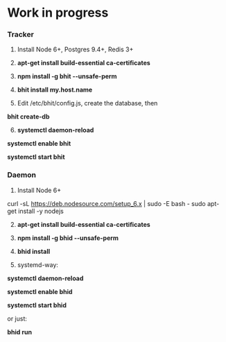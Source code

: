 # Work in progress

### Tracker

1. Install Node 6+, Postgres 9.4+, Redis 3+

2. **apt-get install build-essential ca-certificates**

3. **npm install -g bhit --unsafe-perm**

4. **bhit install my.host.name**

5. Edit /etc/bhit/config.js, create the database, then

  **bhit create-db**

6. **systemctl daemon-reload**

  **systemctl enable bhit**

  **systemctl start bhit**

### Daemon

1. Install Node 6+

curl -sL https://deb.nodesource.com/setup_6.x | sudo -E bash -
sudo apt-get install -y nodejs

2. **apt-get install build-essential ca-certificates**

3. **npm install -g bhid --unsafe-perm**

4. **bhid install**

5. systemd-way:

  **systemctl daemon-reload**

  **systemctl enable bhid**

  **systemctl start bhid**

  or just:
  
  **bhid run**
